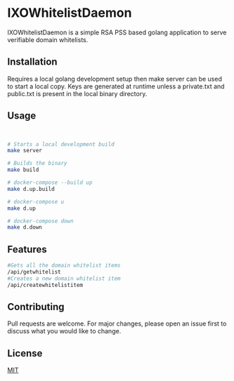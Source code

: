 # IXOWhitelistDaemon

IXOWhitelistDaemon is a simple RSA PSS based golang application to serve  verifiable domain whitelists.

## Installation

Requires a local golang development setup then make server can be used to start a local copy.
Keys are generated at runtime unless a private.txt and public.txt is present in the local binary directory.



## Usage

```bash


# Starts a local development build
make server

# Builds the binary
make build

# docker-compose --build up
make d.up.build

# docker-compose u
make d.up

# docker-compose down
make d.down

```

## Features

```bash
#Gets all the domain whitelist items
/api/getwhitelist
#Creates a new domain whitelist item
/api/createwhitelistitem
```

## Contributing
Pull requests are welcome. For major changes, please open an issue first to discuss what you would like to change.

## License
[MIT](https://choosealicense.com/licenses/mit/)